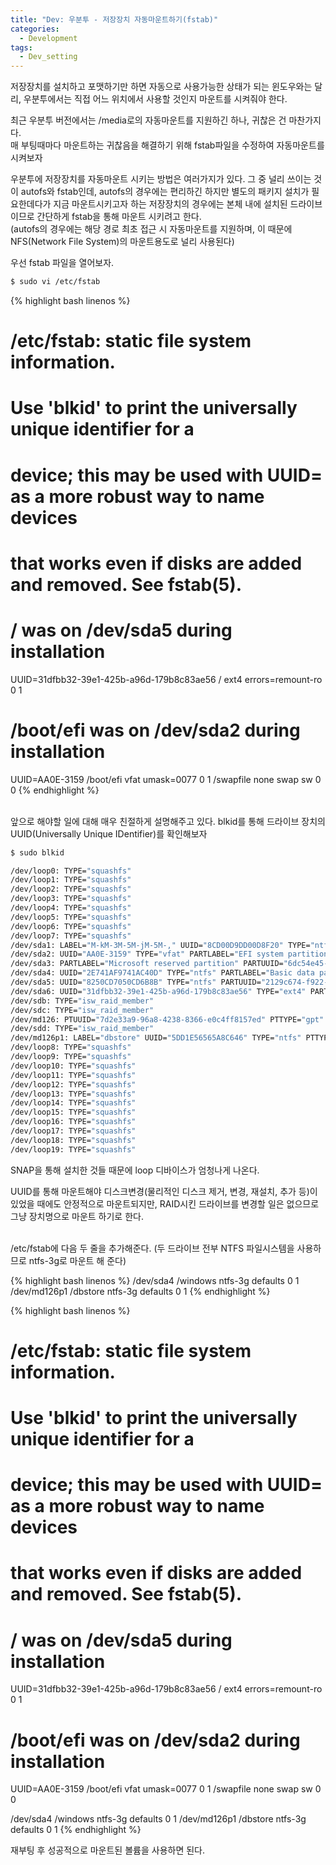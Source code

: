 ```yaml
---
title: "Dev: 우분투 - 저장장치 자동마운트하기(fstab)"
categories:
  - Development
tags:
  - Dev_setting
---
```


저장장치를 설치하고 포맷하기만 하면 자동으로 사용가능한 상태가 되는 윈도우와는 달리, 우분투에서는 직접 어느 위치에서 사용할 것인지 마운트를 시켜줘야 한다.

최근 우분투 버전에서는 /media로의 자동마운트를 지원하긴 하나, 귀찮은 건 마찬가지다.  
매 부팅때마다 마운트하는 귀찮음을 해결하기 위해 fstab파일을 수정하여 자동마운트를 시켜보자

<!--more-->

우분투에 저장장치를 자동마운트 시키는 방법은 여러가지가 있다.
그 중 널리 쓰이는 것이 autofs와 fstab인데, autofs의 경우에는 편리하긴 하지만 별도의 패키지 설치가 필요한데다가 지금 마운트시키고자 하는 저장장치의 경우에는 본체 내에 설치된 드라이브이므로 간단하게 fstab을 통해 마운트 시키려고 한다.  
(autofs의 경우에는 해당 경로 최초 접근 시 자동마운트를 지원하며, 이 때문에 NFS(Network File System)의 마운트용도로 널리 사용된다)


우선 fstab 파일을 열어보자.

```bash
$ sudo vi /etc/fstab
```

{% highlight bash linenos %}
# /etc/fstab: static file system information.
#
# Use 'blkid' to print the universally unique identifier for a
# device; this may be used with UUID= as a more robust way to name devices
# that works even if disks are added and removed. See fstab(5).
#
# <file system> <mount point>   <type>  <options>       <dump>  <pass>
# / was on /dev/sda5 during installation
UUID=31dfbb32-39e1-425b-a96d-179b8c83ae56 /               ext4    errors=remount-ro 0       1
# /boot/efi was on /dev/sda2 during installation
UUID=AA0E-3159  /boot/efi       vfat    umask=0077      0       1
/swapfile                                 none            swap    sw              0       0
{% endhighlight %}

<br>
앞으로 해야할 일에 대해 매우 친절하게 설명해주고 있다.  
blkid를 통해 드라이브 장치의 UUID(Universally Unique IDentifier)를 확인해보자

```bash
$ sudo blkid

/dev/loop0: TYPE="squashfs"
/dev/loop1: TYPE="squashfs"
/dev/loop2: TYPE="squashfs"
/dev/loop3: TYPE="squashfs"
/dev/loop4: TYPE="squashfs"
/dev/loop5: TYPE="squashfs"
/dev/loop6: TYPE="squashfs"
/dev/loop7: TYPE="squashfs"
/dev/sda1: LABEL="M-kM-3M-5M-jM-5M-," UUID="8CD00D9DD00D8F20" TYPE="ntfs" PARTLABEL="Basic data partition" PARTUUID="bb7af43a-085a-4abc-b1b2-7bffd5580832"
/dev/sda2: UUID="AA0E-3159" TYPE="vfat" PARTLABEL="EFI system partition" PARTUUID="95be13ef-12ec-43a8-91ce-1bf3f9a8fb1c"
/dev/sda3: PARTLABEL="Microsoft reserved partition" PARTUUID="6dc54e45-b381-42ab-85ad-62070f4fbadd"
/dev/sda4: UUID="2E741AF9741AC40D" TYPE="ntfs" PARTLABEL="Basic data partition" PARTUUID="fa0f9f6e-a188-4c73-9948-e64c58d9ca9c"
/dev/sda5: UUID="8250CD7050CD6B8B" TYPE="ntfs" PARTUUID="2129c674-f922-4a22-b3dd-8b860adf3ab8"
/dev/sda6: UUID="31dfbb32-39e1-425b-a96d-179b8c83ae56" TYPE="ext4" PARTUUID="8049b811-d616-44b0-bcb5-f5a79a8d7182"
/dev/sdb: TYPE="isw_raid_member"
/dev/sdc: TYPE="isw_raid_member"
/dev/md126: PTUUID="7d2e33a9-96a8-4238-8366-e0c4ff8157ed" PTTYPE="gpt"
/dev/sdd: TYPE="isw_raid_member"
/dev/md126p1: LABEL="dbstore" UUID="5DD1E56565A8C646" TYPE="ntfs" PTTYPE="dos" PARTUUID="c015ee53-7e8f-4efb-84e2-608971c5b478"
/dev/loop8: TYPE="squashfs"
/dev/loop9: TYPE="squashfs"
/dev/loop10: TYPE="squashfs"
/dev/loop11: TYPE="squashfs"
/dev/loop12: TYPE="squashfs"
/dev/loop13: TYPE="squashfs"
/dev/loop14: TYPE="squashfs"
/dev/loop15: TYPE="squashfs"
/dev/loop16: TYPE="squashfs"
/dev/loop17: TYPE="squashfs"
/dev/loop18: TYPE="squashfs"
/dev/loop19: TYPE="squashfs"
```

SNAP을 통해 설치한 것들 때문에 loop 디바이스가 엄청나게 나온다.

UUID를 통해 마운트해야 디스크변경(물리적인 디스크 제거, 변경, 재설치, 추가 등)이 있었을 때에도 안정적으로 마운트되지만, RAID시킨 드라이브를 변경할 일은 없으므로 그냥 장치명으로 마운트 하기로 한다.

<br>
/etc/fstab에 다음 두 줄을 추가해준다.  
(두 드라이브 전부 NTFS 파일시스템을 사용하므로 ntfs-3g로 마운트 해 준다)

{% highlight bash linenos %}
/dev/sda4    /windows ntfs-3g defaults 0 1 
/dev/md126p1 /dbstore ntfs-3g defaults 0 1
{% endhighlight %}


{% highlight bash linenos %}
# /etc/fstab: static file system information.
#
# Use 'blkid' to print the universally unique identifier for a
# device; this may be used with UUID= as a more robust way to name devices
# that works even if disks are added and removed. See fstab(5).
#
# <file system> <mount point>   <type>  <options>       <dump>  <pass>
# / was on /dev/sda5 during installation
UUID=31dfbb32-39e1-425b-a96d-179b8c83ae56 /               ext4    errors=remount-ro 0       1
# /boot/efi was on /dev/sda2 during installation
UUID=AA0E-3159  /boot/efi       vfat    umask=0077      0       1
/swapfile                                 none            swap    sw              0       0

/dev/sda4    /windows ntfs-3g defaults 0 1 
/dev/md126p1 /dbstore ntfs-3g defaults 0 1
{% endhighlight %}

재부팅 후 성공적으로 마운트된 볼륨을 사용하면 된다.
